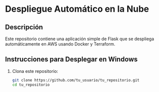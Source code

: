 # Despliegue Automático en la Nube

## Descripción

Este repositorio contiene una aplicación simple de Flask que se despliega automáticamente en AWS usando Docker y Terraform.

## Instrucciones para Desplegar en Windows

1. Clona este repositorio:
   ```bash
   git clone https://github.com/tu_usuario/tu_repositorio.git
   cd tu_repositorio
